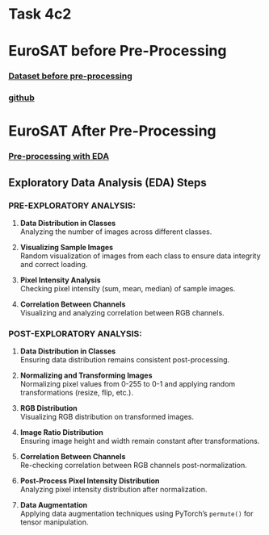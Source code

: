 # Task 4c2
# EuroSAT before Pre-Processing 
### [Dataset before pre-processing](https://paperswithcode.com/dataset/eurosat)
### [github](https://github.com/phelber/eurosat)


# EuroSAT After Pre-Processing 

### [Pre-processing with EDA](https://github.com/showrin20/BracU_Courses/blob/main/CSE424/Task4/cse424_EUROSAT%2BEDA.ipynb)

## Exploratory Data Analysis (EDA) Steps

### **PRE-EXPLORATORY ANALYSIS:**
1. **Data Distribution in Classes**  
   Analyzing the number of images across different classes.

2. **Visualizing Sample Images**  
   Random visualization of images from each class to ensure data integrity and correct loading.

3. **Pixel Intensity Analysis**  
   Checking pixel intensity (sum, mean, median) of sample images.

4. **Correlation Between Channels**  
   Visualizing and analyzing correlation between RGB channels.



### **POST-EXPLORATORY ANALYSIS:**
1. **Data Distribution in Classes**  
   Ensuring data distribution remains consistent post-processing.

2. **Normalizing and Transforming Images**  
   Normalizing pixel values from 0-255 to 0-1 and applying random transformations (resize, flip, etc.).

3. **RGB Distribution**  
   Visualizing RGB distribution on transformed images.

4. **Image Ratio Distribution**  
   Ensuring image height and width remain constant after transformations.

5. **Correlation Between Channels**  
   Re-checking correlation between RGB channels post-normalization.

6. **Post-Process Pixel Intensity Distribution**  
   Analyzing pixel intensity distribution after normalization.

7. **Data Augmentation**  
   Applying data augmentation techniques using PyTorch’s `permute()` for tensor manipulation.

